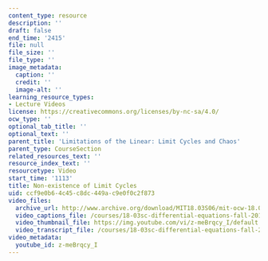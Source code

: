 ```yaml
---
content_type: resource
description: ''
draft: false
end_time: '2415'
file: null
file_size: ''
file_type: ''
image_metadata:
  caption: ''
  credit: ''
  image-alt: ''
learning_resource_types:
- Lecture Videos
license: https://creativecommons.org/licenses/by-nc-sa/4.0/
ocw_type: ''
optional_tab_title: ''
optional_text: ''
parent_title: 'Limitations of the Linear: Limit Cycles and Chaos'
parent_type: CourseSection
related_resources_text: ''
resource_index_text: ''
resourcetype: Video
start_time: '1113'
title: Non-existence of Limit Cycles
uid: ccf9e0b6-4c45-c8dc-449a-c9e0f0c2f873
video_files:
  archive_url: http://www.archive.org/download/MIT18.03S06/mit-ocw-18.03-lec32-07may2003-220k_512kb.mp4
  video_captions_file: /courses/18-03sc-differential-equations-fall-2011/951461b7e08e5196ac0c0cadd8a81194_z-meBrqcy_I.vtt
  video_thumbnail_file: https://img.youtube.com/vi/z-meBrqcy_I/default.jpg
  video_transcript_file: /courses/18-03sc-differential-equations-fall-2011/e1351fb5ae70973298d8d84c25da5799_z-meBrqcy_I.pdf
video_metadata:
  youtube_id: z-meBrqcy_I
---
```

